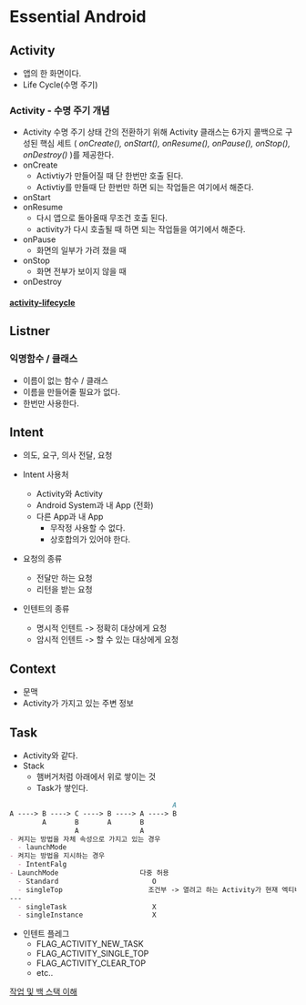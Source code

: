 # Essential Android

## Activity
- 앱의 한 화면이다.
- Life Cycle(수명 주기)

### Activity - 수명 주기 개념
- Activity 수명 주기 상태 간의 전환하기 위해 Activity 클래스는 6가지 콜백으로 구성된 핵심 세트
( _onCreate(), onStart(), onResume(), onPause(), onStop(), onDestroy()_ )를 제공한다.
- onCreate 
  - Activtiy가 만들어질 때 단 한번만 호출 된다.
  - Activtiy를 만들때 단 한번만 하면 되는 작업들은 여기에서 해준다.
- onStart
- onResume
  - 다시 앱으로 돌아올때 무조건 호출 된다.
  - activity가 다시 호출될 때 하면 되는 작업들을 여기에서 해준다.
- onPause
  - 화면의 일부가 가려 졌을 때
- onStop 
  - 화면 전부가 보이지 않을 때
- onDestroy
#### [activity-lifecycle](https://developer.android.com/guide/components/activities/activity-lifecycle)

## Listner

### 익명함수 / 클래스
- 이름이 없는 함수 / 클래스
- 이름을 만들어줄 필요가 없다.
- 한번만 사용한다.

## Intent
- 의도, 요구, 의사 전달, 요청
- Intent 사용처
  - Activity와 Activity
  - Android System과 내 App (전화)
  - 다른 App과 내 App 
    - 무작정 사용할 수 없다.
    - 상호합의가 있어야 한다.
- 요청의 종류
  - 전달만 하는 요청
  - 리턴을 받는 요청

- 인텐트의 종류
  - 명시적 인텐트 -> 정확히 대상에게 요청
  - 암시적 인텐트 -> 할 수 있는 대상에게 요청

## Context
- 문맥
- Activity가 가지고 있는 주변 정보

## Task
- Activity와 같다.
- Stack
  - 햄버거처럼 아래에서 위로 쌓이는 것
  - Task가 쌓인다.

```markdown
                                        A
A ----> B ----> C ----> B ----> A ----> B
        A       B       A       B
                A               A
- 켜지는 방법을 자체 속성으로 가지고 있는 경우
  - launchMode
- 켜지는 방법을 지시하는 경우
  - IntentFalg
- LaunchMode                    다중 허용
  - Standard                       O
  - singleTop                     조건부 -> 열려고 하는 Activity가 현재 엑티비티라면 onNewIntent를 호출한다.
---
  - singleTask                     X
  - singleInstance                 X
```
- 인텐트 플레그
  - FLAG_ACTIVITY_NEW_TASK
  - FLAG_ACTIVITY_SINGLE_TOP
  - FLAG_ACTIVITY_CLEAR_TOP
  - etc..

[작업 및 백 스택 이해](https://developer.android.com/guide/components/activities/task-and-back-stack?hl=ko)
